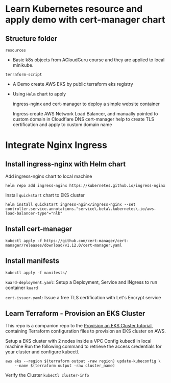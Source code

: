 # Learn Kubernetes resource and apply demo with cert-manager chart

## Structure folder
`resources`
- Basic k8s objects from ACloudGuru course and they are applied to local minikube.

`terraform-script` 
- A Demo create AWS EKS by public terraform eks registry

- Using `Helm` chart to apply
    
    ingress-nginx and cert-manager to deploy a simple website container
    
    Ingress create AWS Network Load Balancer, and manually pointed to custom domain in Cloudflare DNS 
    cert-manager help to create TLS certification and apply to custom domain name


# Integrate Nginx Ingress 
## Install ingress-nginx with Helm chart
Add ingress-nginx chart to local machine

`helm repo add ingress-nginx https://kubernetes.github.io/ingress-nginx`

Install `quickstart` chart to EKS cluster

`helm install quickstart ingress-nginx/ingress-nginx --set controller.service.annotations."service\.beta\.kubernetes\.io/aws-load-balancer-type"="nlb"`

## Install cert-manager
`kubectl apply -f https://github.com/cert-manager/cert-manager/releases/download/v1.12.0/cert-manager.yaml`

## Install manifests
`kubectl apply -f manifests/`

`kuard-deployment.yaml`: Setup a Deployment, Service and INgress to run container `kuard`

`cert-issuer.yaml`: Issue a free TLS certification with Let's Encrypt service

## Learn Terraform - Provision an EKS Cluster

This repo is a companion repo to the [Provision an EKS Cluster tutorial](https://developer.hashicorp.com/terraform/tutorials/kubernetes/eks), containing
Terraform configuration files to provision an EKS cluster on AWS.

Setup a EKS cluster with 2 nodes inside a VPC
Config kubectl in local machine
Run the following command to retrieve the access credentials for your cluster and configure kubectl.
```
aws eks --region $(terraform output -raw region) update-kubeconfig \
    --name $(terraform output -raw cluster_name)

```

Verify the Cluster
`kubectl cluster-info`
